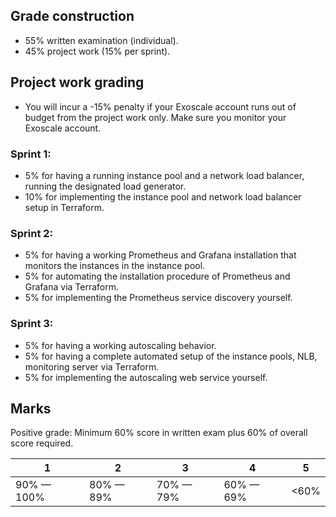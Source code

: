 ## Grade construction

- 55% written examination (individual).
- 45% project work (15% per sprint).

## Project work grading

- You will incur a -15% penalty if your Exoscale account runs out of budget from the project work only. Make sure you monitor your Exoscale account.

### Sprint 1:

- 5% for having a running instance pool and a network load balancer, running the designated load generator.
- 10% for implementing the instance pool and network load balancer setup in Terraform.

### Sprint 2:

- 5% for having a working Prometheus and Grafana installation that monitors the instances in the instance pool.
- 5% for automating the installation procedure of Prometheus and Grafana via Terraform.
- 5% for implementing the Prometheus service discovery yourself.
 
### Sprint 3:

- 5% for having a working autoscaling behavior.
- 5% for having a complete automated setup of the instance pools, NLB, monitoring server via Terraform.
- 5% for implementing the autoscaling web service yourself.
 
## Marks

Positive grade: Minimum 60% score in written exam plus 60% of overall score required.

| 1          | 2         | 3         | 4         | 5    |
|------------|-----------|-----------|-----------|------|
| 90% — 100% | 80% — 89% | 70% — 79% | 60% — 69% | <60% |
